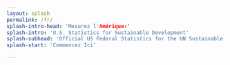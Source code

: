 ```yaml
---
layout: splash
permalink: /fr/
splash-intro-head: 'Mesurez l'Amérique:'
splash-intro: 'U.S. Statistics for Sustainable Development'
splash-subhead: 'Official US Federal Statistics for the UN Sustainable Development Goals'
splash-start: 'Commencez Ici'

---
```

